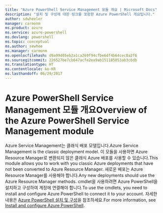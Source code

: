 ```yaml
---
title: "Azure PowerShell Service Management 모듈 개요 | Microsoft Docs"
description: "설치 및 구성에 대한 링크를 포함한 Azure PowerShell 개요입니다."
author: sdwheeler
manager: carmonm
ms.product: azure
ms.service: azure-powershell
ms.devlang: powershell
ms.topic: conceptual
ms.author: sewhee
ms.manager: carmonm
ms.openlocfilehash: d9a99d05eb2a1ca269f94cfbe6df4b64cec8a2f6
ms.sourcegitcommit: 226527be7cb647acfe2ea9ab151185053ab3c6db
ms.translationtype: HT
ms.contentlocale: ko-KR
ms.lasthandoff: 06/29/2017
---
```

# <span data-ttu-id="4be0b-103">Azure PowerShell Service Management 모듈 개요</span><span class="sxs-lookup"><span data-stu-id="4be0b-103">Overview of the Azure PowerShell Service Management module</span></span>
<a id="overview-of-the-azure-powershell-service-management-module" class="xliff"></a>

<span data-ttu-id="4be0b-104">Azure Service Management는 클래식 배포 모델입니다.</span><span class="sxs-lookup"><span data-stu-id="4be0b-104">Azure Service Management is the classic deployment model.</span></span> <span data-ttu-id="4be0b-105">이 모듈을 사용하면 Azure Resource Manager로 변환되지 않은 클래식 Azure 배포를 사용할 수 있습니다.</span><span class="sxs-lookup"><span data-stu-id="4be0b-105">This module allows you to work with you classic Azure deployments that have not been converted to Azure Resource Manager.</span></span> <span data-ttu-id="4be0b-106">새로운 배포는 Azure Resource Manager를 사용해야 합니다.</span><span class="sxs-lookup"><span data-stu-id="4be0b-106">Any new deployments should use the Azure Resource Manager methods.</span></span> <span data-ttu-id="4be0b-107">cmdlet을 사용하려면 Azure PowerShell을 설치하고 구성하여 계정에 연결해야 합니다.</span><span class="sxs-lookup"><span data-stu-id="4be0b-107">To use the cmdlets, you need to install and configure Azure PowerShell to connect it to your account.</span></span> <span data-ttu-id="4be0b-108">자세한 내용은 [Azure PowerShell 설치 및 구성](install-azure-ps.md)을 참조하세요.</span><span class="sxs-lookup"><span data-stu-id="4be0b-108">For more information, see [Install and configure Azure PowerShell](install-azure-ps.md).</span></span>
